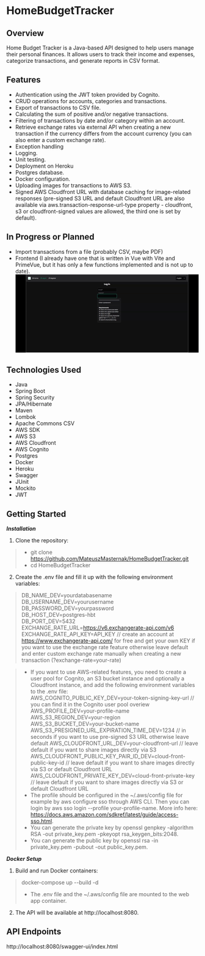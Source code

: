 # HomeBudgetTracker

## Overview
Home Budget Tracker is a Java-based API designed to help users manage their personal finances. It allows users to track their income and expenses, categorize transactions, and generate reports in CSV format.  

## Features
* Authentication using the JWT token provided by Cognito.
* CRUD operations for accounts, categories and transactions.  
* Export of transactions to CSV file.  
* Calculating the sum of positive and/or negative transactions.
* Filtering of transactions by date and/or category within an account.  
* Retrieve exchange rates via external API when creating a new transaction if the currency differs from the account currency (you can also enter a custom exchange rate).  
* Exception handling  
* Logging.  
* Unit testing.  
* Deployment on Heroku  
* Postgres database.  
* Docker configuration.  
* Uploading images for transactions to AWS S3.  
* Signed AWS Cloudfront URL with database caching for image-related responses (pre-signed S3 URL and default Cloudfront URL are also available via aws.transaction-response-url-type property - cloudfront, s3 or cloudfront-signed values are allowed, the third one is set by default).  

## In Progress or Planned
* Import transactions from a file (probably CSV, maybe PDF)
* Frontend (I already have one that is written in Vue with Vite and PrimeVue, but it has only a few functions implemented and is not up to date). 
![hbt_fe_demo.gif](hbt_fe_demo.gif)

## Technologies Used
* Java
* Spring Boot
* Spring Security
* JPA/Hibernate
* Maven
* Lombok
* Apache Commons CSV
* AWS SDK
* AWS S3
* AWS Cloudfront
* AWS Cognito
* Postgres
* Docker
* Heroku
* Swagger
* JUnit
* Mockito
* JWT

## Getting Started
***Installation***
1. Clone the repository:  
> * git clone https://github.com/MateuszMasternak/HomeBudgetTracker.git  
> * cd HomeBudgetTracker
2. Create the .env file and fill it up with the following environment variables:
> DB_NAME_DEV=yourdatabasename  
> DB_USERNAME_DEV=yourusername  
> DB_PASSWORD_DEV=yourpassword  
> DB_HOST_DEV=postgres-hbt  
> DB_PORT_DEV=5432
> EXCHANGE_RATE_URL=https://v6.exchangerate-api.com/v6  
> EXCHANGE_RATE_API_KEY=API_KEY // create an account at https://www.exchangerate-api.com/ for free and get your own KEY if you want to use the exchange rate feature otherwise leave default and enter custom exchange rate manually when creating a new transaction (?exchange-rate=your-rate)

> * If you want to use AWS-related features, you need to create a user pool for Cognito, an S3 bucket instance and optionally a Cloudfront instance, and add the following environment variables to the .env file:  
> AWS_COGNITO_PUBLIC_KEY_DEV=your-token-signing-key-url // you can find it in the Cognito user pool overiew
> AWS_PROFILE_DEV=your-profile-name  
> AWS_S3_REGION_DEV=your-region  
> AWS_S3_BUCKET_DEV=your-bucket-name
> AWS_S3_PRESIGNED_URL_EXPIRATION_TIME_DEV=1234 // in seconds if you want to use pre-signed S3 URL otherwise leave default
> AWS_CLOUDFRONT_URL_DEV=your-cloudfront-url // leave default if you want to share images directly via S3  
> AWS_CLOUDFRONT_PUBLIC_KEY_PAIR_ID_DEV=cloud-front-public-key-id // leave default if you want to share images directly via S3 or default Cloudfront URL
> AWS_CLOUDFRONT_PRIVATE_KEY_DEV=cloud-front-private-key // leave default if you want to share images directly via S3 or default Cloudfront URL  
> * The profile should be configured in the ~/.aws/config file for example by aws configure sso through AWS CLI. Then you can login by aws sso login --profile your-profile-name. More info here: https://docs.aws.amazon.com/sdkref/latest/guide/access-sso.html.
> * You can generate the private key by openssl genpkey -algorithm RSA -out private_key.pem -pkeyopt rsa_keygen_bits:2048.
> * You can generate the public key by openssl rsa -in private_key.pem -pubout -out public_key.pem.

***Docker Setup***
1. Build and run Docker containers:
> docker-compose up --build -d
> * The .env file and the ~/.aws/config file are mounted to the web app container.
2. The API will be available at http://localhost:8080.

## API Endpoints
http://localhost:8080/swagger-ui/index.html
